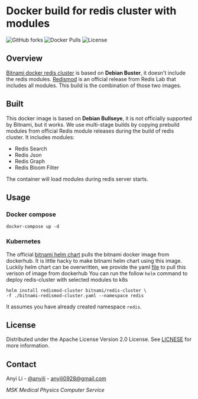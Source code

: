 # Docker build for redis cluster with modules

![GitHub forks](https://img.shields.io/github/forks/msk-mph/bitnami-redismod-cluster?style=plastic)
![Docker Pulls](https://img.shields.io/docker/pulls/anyili/bitnami-redismod-cluster?style=plastic)
![License](https://img.shields.io/github/license/msk-mph/bitnami-redismod-cluster?style=plastic)

## Overview
[Bitnami docker redis cluster](https://github.com/bitnami/bitnami-docker-redis-cluster) is based on **Debian Buster**, it doesn't include the redis modules. 
[Redismod](https://github.com/RedisLabsModules/redismod) is an official release from Redis Lab that includes all modules. This build is the combination of 
those two images. 

## Built
This docker image is based on **Debian Bullseye**, it is not officially supported by Bitnami, but it works. 
We use multi-stage builds by copying prebuild modules from official Redis module releases during the build of redis cluster.
It includes modules:

* Redis Search 
* Redis Json 
* Redis Graph
* Redis Bloom Filter 

The container will load modules during redis server starts.

## Usage
### Docker compose
```shell
docker-compose up -d  
```

### Kubernetes 
The official [bitnami helm chart](https://github.com/bitnami/charts/tree/master/bitnami/redis-cluster) pulls the bitnami docker image
from dockerhub. It is little hacky to make bitnami helm chart using this image. 
Luckily helm chart can be overwritten, we provide the yaml [file](bitnami-redismod-cluster.yaml) to pull this verison of image from dockerhub
You can run the follow `helm` command to deploy redis-cluster with selected modules to k8s
```shell
helm install redismod-cluster bitnami/redis-cluster \ 
-f ./bitnami-redismod-cluster.yaml --namespace redis
```
It assumes you have already created namespace `redis`.


## License

Distributed under the Apache License Version 2.0 License. See [LICNESE](LICENSE) for more information.


## Contact

Anyi Li - [@anyili](https://twitter.com/anyili) - anyili0928@gmail.com

*MSK Medical Physics Computer Service*

